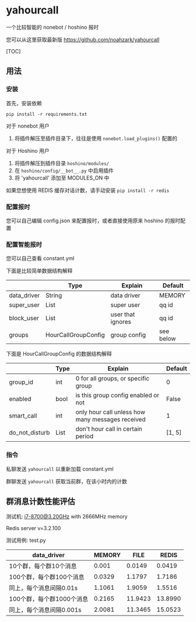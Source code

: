 # yahourcall

一个比较智能的 nonebot / hoshino 报时

您可以从这里获取最新版 https://github.com/noahzark/yahourcall

[TOC]

## 用法

### 安装

首先，安装依赖

`pip install -r requirements.txt`

对于 nonebot 用户

1. 将插件解压至插件目录下，往往是使用 `nonebot.load_plugins()` 配置的

对于 Hoshino 用户

1. 将插件解压到插件目录 `hoshino/modules/`
2. 在 `hoshino/config/__bot__.py` 中启用插件
3. 将 'yahourcall' 添加至 MODULES_ON 中

如果您想使用 REDIS 缓存对话计数，请手动安装 `pip install -r redis`

### 配置报时

您可以自己编辑 config.json 来配置报时，或者直接使用原来 hoshino 的报时配置

### 配置智能报时

您可以自己查看 constant.yml

下面是比较简单数据结构解释

|             | Type                | Explain           | Default   |
| ----------- | ------------------- | ----------------- | --------- |
| data_driver | String              | data driver       | MEMORY    |
| super_user  | List<int>           | super user        | qq id     |
| block_user  | List<int>           | user that ignores | qq id     |
| groups      | HourCallGroupConfig | group config      | see below |

下面是 HourCallGroupConfig 的数据结构解释

|                | Type      | Explain                                          | Default |
| -------------- | --------- | ------------------------------------------------ | ------- |
| group_id       | int       | 0 for all groups, or specific group              | 0       |
| enabled        | bool      | is this group config enabled or not              | False   |
| smart_call     | int       | only hour call unless how many messages received | 1       |
| do_not_disturb | List<int> | don't hour call in certain period                | [1, 5]  |

### 指令

私聊发送 `yahourcall` 以重新加载 constant.yml

群聊发送 `yahourcall` 获取当前群，在该小时内的计数

## 群消息计数性能评估

测试机: i7-8700@3.20GHz with 2666MHz memory

Redis server v=3.2.100

测试用例: test.py

| data_driver               | MEMORY | FILE    | REDIS   |
| ------------------------- | ------ | ------- | ------- |
| 10个群，每个群10个消息    | 0.001  | 0.0149  | 0.0419  |
| 100个群，每个群100个消息  | 0.0329 | 1.1797  | 1.7186  |
| 同上，每个消息间隔0.01s   | 1.1061 | 1.9059  | 1.5516  |
| 100个群，每个群1000个消息 | 0.2165 | 11.9423 | 13.8990 |
| 同上，每个消息间隔0.001s  | 2.0081 | 11.3465 | 15.0523 |

